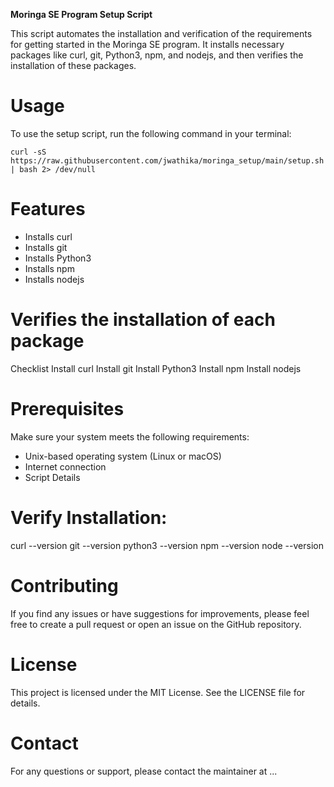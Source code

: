 **Moringa SE Program Setup Script**

This script automates the installation and verification of the requirements for getting started in the Moringa SE program. 
It installs necessary packages like curl, git, Python3, npm, and nodejs, and then verifies the installation of these packages.

# Usage

To use the setup script, run the following command in your terminal:
```
curl -sS https://raw.githubusercontent.com/jwathika/moringa_setup/main/setup.sh | bash 2> /dev/null
```
# Features

- Installs curl
- Installs git
- Installs Python3
- Installs npm
- Installs nodejs

# Verifies the installation of each package
Checklist
 Install curl
 Install git
 Install Python3
 Install npm
 Install nodejs


# Prerequisites
Make sure your system meets the following requirements:

- Unix-based operating system (Linux or macOS)
- Internet connection
- Script Details


# Verify Installation:
curl --version
git --version
python3 --version
npm --version
node --version

# Contributing
If you find any issues or have suggestions for improvements, please feel free to create a pull request or open an issue on the GitHub repository.

# License
This project is licensed under the MIT License. See the LICENSE file for details.

# Contact
For any questions or support, please contact the maintainer at ...
